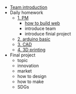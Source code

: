 <!-- 侧边栏 docs/_sidebar.md -->
- [Team introduction]()
- Daily homework
  - [1. PM]()
    - [how to build web](class/1pm/1pm-web.md)
    - introduce team
    - introduce finial project
  - [2. arduino basic]()
  - [3. CAD]()
  - [4. 3D printing]()
- Final project
  - topic
  - innovation
  - market
  - how to design 
  - how to make
  - SDGs